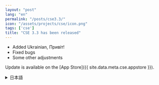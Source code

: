```yaml
---
layout: "post"
lang: "en"
permalink: "/posts/cse3.3/"
icon: "/assets/projects/cse/icon.png"
tags: ['cse']
title: "CSE 3.3 has been released"
---
```


- Added Ukrainian, <span lang="uk">Привіт!</span>
- Fixed bugs
- Some other adjustments

Update is available on the [App Store]({{ site.data.meta.cse.appstore }}).

<details lang="ja">
  <summary>日本語</summary>

- ウクライナ語を追加しました、<span lang="uk">Привіт!</span>
- バグを修正しました
- その他いくつかの調整を行いました

アップデートは[App Store]({{ site.data.meta.cse.appstore }})で利用可能です。

</details>
